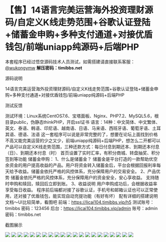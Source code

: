 # 【售】14语言完美运营海外投资理财源码/自定义K线走势范围+谷歌认证登陆+储蓄金申购+多种支付通道+对接优盾钱包/前端uniapp纯源码+后端PHP

本套程序已经过悟空源码技术人员测试，如需搭建请直接联系客服：[@wukongymw](http://t.me/wukongymw)
**解压密码：timibbs.net**

源码说明

14语言完美运营海外投资理财源码/自定义K线走势范围+谷歌认证登陆+储蓄金申购+多种支付通道+对接优盾钱包/前端uniapp纯源码+后端PHP

测试反馈

测试环境：Linux系统CentOS7.6、宝塔面板、Nginx、PHP7.2、MySQL5.6，根目录public，伪静态thinkPHP，开启ssl证书
语言：14种：中文简体、中文繁体、英文、泰语、韩语、印尼语、越南语、日语、马来语、西班牙语、葡萄牙语、土耳其语、德语、法语
这一套程序可以说是非常完整的了，想要在论坛上面找到价格不高又能完美运营的少之又少，前端uniapp纯源码+后端PHP，想怎么二开都可以
产品可以自定义K线走势范围，三种还款方式：每日付息到期还本、到期还本付息（日）、到期还本付息（时）
首页设置了实时汇率，有积分商城、转盘抽奖、积分签到等功能
储蓄金申购：
1、什么是储蓄金？
储蓄金是平台打造的一款帮助优空余资金的用户提高收益的产品。用户将资金转入储蓄金后，平台会根据回报利率每天给予收益。储蓄金依托严格的风控体系，充分保障用户的交易安全。
2、产品优势
储蓄金依托严格的风控体系，充分保障用户的资金安全，安心享收益。
支持随时申购和赎回，赎回后立即到账。
3、收益说明
用户申购成功后，会根据收益率享受每日收益。
程序前后端都对接了谷歌认证，手机号和邮箱认证也可以正常使用，还对接了优盾钱包，能实现自动充提功能（有好有坏）
配有详细的搭建说明文档～UI比较简单，看图吧
前端：https://licai104.timibbs.vip/h5
测试账号：timibbs
密码：123456
后台：https://licai104.timibbs.vip/admin
账号：admin
密码：timibbs.net

截图展示

[![](https://wukongymw.com/wp-content/uploads/2024/04/4f1e219f54a97ac.png)](https://wukongymw.com/wp-content/uploads/2024/04/4f1e219f54a97ac.png)
[![](https://wukongymw.com/wp-content/uploads/2024/04/a9732e957aac363.png)](https://wukongymw.com/wp-content/uploads/2024/04/a9732e957aac363.png)
[![](https://wukongymw.com/wp-content/uploads/2024/04/a7952baa4f8d7fd.png)](https://wukongymw.com/wp-content/uploads/2024/04/a7952baa4f8d7fd.png)
[![](https://wukongymw.com/wp-content/uploads/2024/04/203682b84a627d2.png)](https://wukongymw.com/wp-content/uploads/2024/04/203682b84a627d2.png)
[![](https://wukongymw.com/wp-content/uploads/2024/04/fb850f8d5085ac8.png)](https://wukongymw.com/wp-content/uploads/2024/04/fb850f8d5085ac8.png)
[![](https://wukongymw.com/wp-content/uploads/2024/04/a5dd4c320c5da15.png)](https://wukongymw.com/wp-content/uploads/2024/04/a5dd4c320c5da15.png)
[![](https://wukongymw.com/wp-content/uploads/2024/04/5be7dc6ec6096ff.png)](https://wukongymw.com/wp-content/uploads/2024/04/5be7dc6ec6096ff.png)
[![](https://wukongymw.com/wp-content/uploads/2024/04/0077027209c1a6c.png)](https://wukongymw.com/wp-content/uploads/2024/04/0077027209c1a6c.png)
[![](https://wukongymw.com/wp-content/uploads/2024/04/fa4bd4d88c7f891.png)](https://wukongymw.com/wp-content/uploads/2024/04/fa4bd4d88c7f891.png)
[![](https://wukongymw.com/wp-content/uploads/2024/04/7f4b48dc9be721a.png)](https://wukongymw.com/wp-content/uploads/2024/04/7f4b48dc9be721a.png)
[![](https://wukongymw.com/wp-content/uploads/2024/04/00567d1c8de6158.png)](https://wukongymw.com/wp-content/uploads/2024/04/00567d1c8de6158.png)
[![](https://wukongymw.com/wp-content/uploads/2024/04/f935479f8f51e20.png)](https://wukongymw.com/wp-content/uploads/2024/04/f935479f8f51e20.png)
[![](https://wukongymw.com/wp-content/uploads/2024/04/fec11b2cd1781c8.png)](https://wukongymw.com/wp-content/uploads/2024/04/fec11b2cd1781c8.png)
[![](https://wukongymw.com/wp-content/uploads/2024/04/4db12482e9e7e05.png)](https://wukongymw.com/wp-content/uploads/2024/04/4db12482e9e7e05.png)
[![](https://wukongymw.com/wp-content/uploads/2024/04/2a9aeb3ee3fe64e.png)](https://wukongymw.com/wp-content/uploads/2024/04/2a9aeb3ee3fe64e.png)
[![](https://wukongymw.com/wp-content/uploads/2024/04/fe550aa5c8a64f1.png)](https://wukongymw.com/wp-content/uploads/2024/04/fe550aa5c8a64f1.png)
[![](https://wukongymw.com/wp-content/uploads/2024/04/ebd89e747dde6f1.png)](https://wukongymw.com/wp-content/uploads/2024/04/ebd89e747dde6f1.png)
[![](https://wukongymw.com/wp-content/uploads/2024/04/126a254d7b5c591.png)](https://wukongymw.com/wp-content/uploads/2024/04/126a254d7b5c591.png)
[![](https://wukongymw.com/wp-content/uploads/2024/04/bbeb7cb369c468b.png)](https://wukongymw.com/wp-content/uploads/2024/04/bbeb7cb369c468b.png)
[![](https://wukongymw.com/wp-content/uploads/2024/04/6e48db0671e41bf.png)](https://wukongymw.com/wp-content/uploads/2024/04/6e48db0671e41bf.png)
[![](https://wukongymw.com/wp-content/uploads/2024/04/6b3d40fe2d38cab.png)](https://wukongymw.com/wp-content/uploads/2024/04/6b3d40fe2d38cab.png)